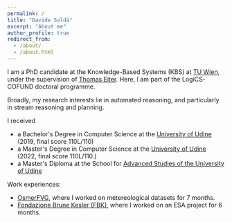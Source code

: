 ```yaml
---
permalink: /
title: "Davide Soldà"
excerpt: "About me"
author_profile: true
redirect_from: 
  - /about/
  - /about.html
---
```



I am a PhD candidate at the Knowledge-Based Systems (KBS) at [TU Wien](https://www.tuwien.at/en/), under the supervision of [Thomas Eiter](http://www.kr.tuwien.ac.at/staff/eiter/). Here, I am part of the LogiCS-COFUND doctoral programme.

Broadly, my research interests lie in automated reasoning, and particularly in stream reasoning and planning.

I received
- a Bachelor's Degree in Computer Science at the [University of Udine](https://www.uniud.it/en) (2019, final score 110L/110)
- a Master's Degree in Computer Science at the [University of Udine](https://www.uniud.it/en) (2022, final score 110L/110.)
- a Master's Diploma at the School for [Advanced Studies of the University of Udine](https://scuolasuperiore.uniud.it/?set_language=en) 

Work experiences:
- [OsmerFVG](https://www.osmer.fvg.it/home.php?ln=-en), where I worked on metereological datasets for 7 months.
- [Fondazione Brune Kesler (FBK)](https://www.fbk.eu/en/), where I worked on an ESA project for 6 months.
